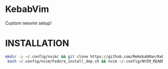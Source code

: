 # KebabVim
Custom neovim setup!

# INSTALLATION
```sh 
mkdir -p ~/.config/nvim/ && git clone https://github.com/MeKebabMan/KebabVim.git ~/.config/nvim/ && \
 bash ~/.config/nvim/Fedora_install_dep.sh && nvim ~/.config/NVIM_README.txt
```
